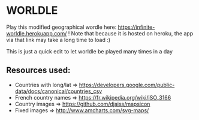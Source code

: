 # WOR**L**DLE

Play this modified geographical wordle here: https://infinite-worldle.herokuapp.com/ !
Note that because it is hosted on heroku, the app via that link may take a long time to load :)

This is just a quick edit to let worldle be played many times in a day

## Resources used:

- Countries with long/lat => https://developers.google.com/public-data/docs/canonical/countries_csv
- French country names => https://fr.wikipedia.org/wiki/ISO_3166
- Country images => https://github.com/djaiss/mapsicon
- Fixed images => http://www.amcharts.com/svg-maps/
